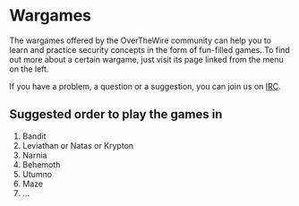 # Wargames

The wargames offered by the OverTheWire community can help you to learn and practice security concepts in the form of fun-filled games.
To find out more about a certain wargame, just visit its page linked from the menu on the left.

If you have a problem, a question or a suggestion, you can join us on [IRC](http://overthewire.org/about/contact.html).

## Suggested order to play the games in

  1. Bandit
  2. Leviathan or Natas or Krypton
  3. Narnia
  4. Behemoth
  5. Utumno
  6. Maze
  7. …
